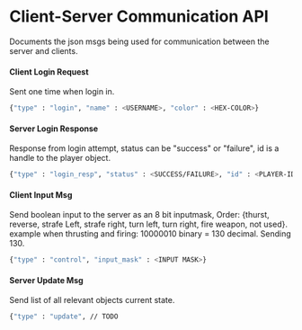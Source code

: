 # Client-Server Communication API
Documents the json msgs being used for communication between the server and clients.

#### Client Login Request
Sent one time when login in.
```sh
{"type" : "login", "name" : <USERNAME>, "color" : <HEX-COLOR>}
```

#### Server Login Response
Response from login attempt, status can be "success" or "failure", id is a handle to the player object.
```sh
{"type" : "login_resp", "status" : <SUCCESS/FAILURE>, "id" : <PLAYER-ID>}
```

#### Client Input Msg
Send boolean input to the server as an 8 bit inputmask,
Order: {thurst, reverse, strafe Left, strafe right, turn left, turn right, fire weapon, not used}. example when thrusting and firing: 10000010 binary = 130 decimal. Sending 130.
```sh
{"type" : "control", "input_mask" : <INPUT MASK>}
```

#### Server Update Msg
Send list of all relevant objects current state.
```sh
{"type" : "update", // TODO
```
